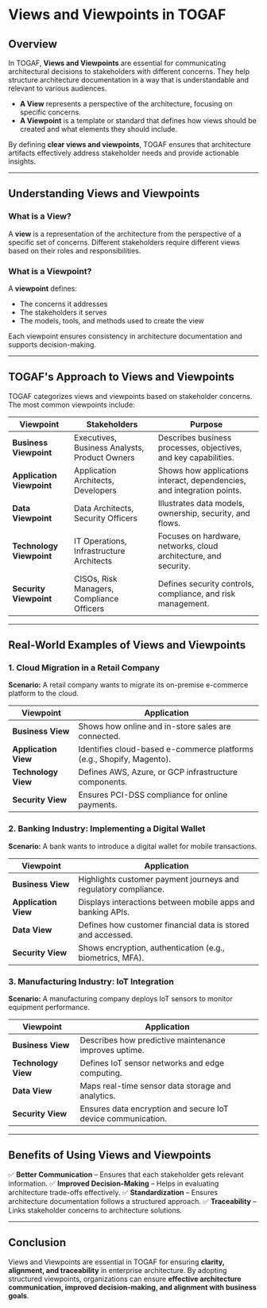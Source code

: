 # Views and Viewpoints in TOGAF

## **Overview**
In TOGAF, **Views and Viewpoints** are essential for communicating architectural decisions to stakeholders with different concerns. They help structure architecture documentation in a way that is understandable and relevant to various audiences.

- **A View** represents a perspective of the architecture, focusing on specific concerns.
- **A Viewpoint** is a template or standard that defines how views should be created and what elements they should include.

By defining **clear views and viewpoints**, TOGAF ensures that architecture artifacts effectively address stakeholder needs and provide actionable insights.

---

## **Understanding Views and Viewpoints**
### **What is a View?**
A **view** is a representation of the architecture from the perspective of a specific set of concerns. Different stakeholders require different views based on their roles and responsibilities.

### **What is a Viewpoint?**
A **viewpoint** defines:
- The concerns it addresses
- The stakeholders it serves
- The models, tools, and methods used to create the view

Each viewpoint ensures consistency in architecture documentation and supports decision-making.

---

## **TOGAF's Approach to Views and Viewpoints**
TOGAF categorizes views and viewpoints based on stakeholder concerns. The most common viewpoints include:

| **Viewpoint** | **Stakeholders** | **Purpose** |
|--------------|-----------------|-------------|
| **Business Viewpoint** | Executives, Business Analysts, Product Owners | Describes business processes, objectives, and key capabilities. |
| **Application Viewpoint** | Application Architects, Developers | Shows how applications interact, dependencies, and integration points. |
| **Data Viewpoint** | Data Architects, Security Officers | Illustrates data models, ownership, security, and flows. |
| **Technology Viewpoint** | IT Operations, Infrastructure Architects | Focuses on hardware, networks, cloud architecture, and security. |
| **Security Viewpoint** | CISOs, Risk Managers, Compliance Officers | Defines security controls, compliance, and risk management. |

---

## **Real-World Examples of Views and Viewpoints**
### **1. Cloud Migration in a Retail Company**
**Scenario:** A retail company wants to migrate its on-premise e-commerce platform to the cloud.

| **Viewpoint** | **Application** |
|--------------|-----------------|
| **Business View** | Shows how online and in-store sales are connected. |
| **Application View** | Identifies cloud-based e-commerce platforms (e.g., Shopify, Magento). |
| **Technology View** | Defines AWS, Azure, or GCP infrastructure components. |
| **Security View** | Ensures PCI-DSS compliance for online payments. |

### **2. Banking Industry: Implementing a Digital Wallet**
**Scenario:** A bank wants to introduce a digital wallet for mobile transactions.

| **Viewpoint** | **Application** |
|--------------|-----------------|
| **Business View** | Highlights customer payment journeys and regulatory compliance. |
| **Application View** | Displays interactions between mobile apps and banking APIs. |
| **Data View** | Defines how customer financial data is stored and accessed. |
| **Security View** | Shows encryption, authentication (e.g., biometrics, MFA). |

### **3. Manufacturing Industry: IoT Integration**
**Scenario:** A manufacturing company deploys IoT sensors to monitor equipment performance.

| **Viewpoint** | **Application** |
|--------------|-----------------|
| **Business View** | Describes how predictive maintenance improves uptime. |
| **Technology View** | Defines IoT sensor networks and edge computing. |
| **Data View** | Maps real-time sensor data storage and analytics. |
| **Security View** | Ensures data encryption and secure IoT device communication. |

---

## **Benefits of Using Views and Viewpoints**
✅ **Better Communication** – Ensures that each stakeholder gets relevant information.
✅ **Improved Decision-Making** – Helps in evaluating architecture trade-offs effectively.
✅ **Standardization** – Ensures architecture documentation follows a structured approach.
✅ **Traceability** – Links stakeholder concerns to architecture solutions.

---

## **Conclusion**
Views and Viewpoints are essential in TOGAF for ensuring **clarity, alignment, and traceability** in enterprise architecture. By adopting structured viewpoints, organizations can ensure **effective architecture communication, improved decision-making, and alignment with business goals**.
